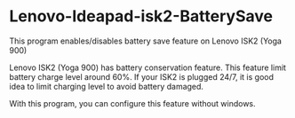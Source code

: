 # Lenovo-Ideapad-isk2-BatterySave
This program enables/disables battery save feature on Lenovo ISK2 (Yoga 900)

Lenovo ISK2 (Yoga 900) has battery conservation feature. This feature limit battery charge level around 60%. If your ISK2 is plugged 24/7, it is good idea to limit charging level to avoid battery damaged.

With this program, you can configure this feature without windows.
